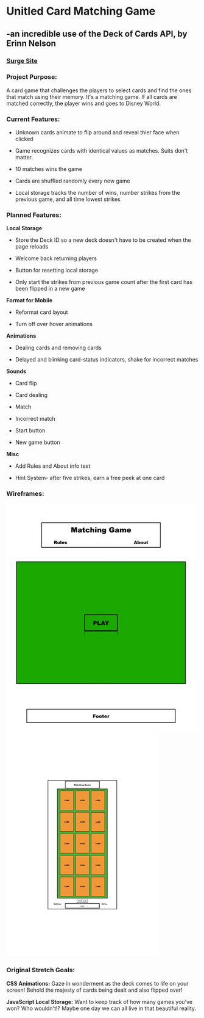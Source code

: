 # Unitled Card Matching Game

## -an incredible use of the Deck of Cards API, by Erinn Nelson

### **[Surge Site](https://http://cardmatch.surge.sh/ "Card Matching Game")**


### **Project Purpose:**

A card game that challenges the players to select cards and find the ones that match using their memory. It's a matching game. If all cards are matched correctly, the player wins and goes to Disney World.

### **Current Features:**

* Unknown cards animate to flip around and reveal thier face when clicked

* Game recognizes cards with identical values as matches. Suits don't matter.

* 10 matches wins the game

* Cards are shuffled randomly every new game

* Local storage tracks the number of wins, number strikes from the previous game, and all time lowest strikes

### **Planned Features:**

**Local Storage**

* Store the Deck ID so a new deck doesn't have to be created when the page reloads

* Welcome back returning players

* Button for resetting local storage

* Only start the strikes from previous game count after the first card has been flipped in a new game

**Format for Mobile**

* Reformat card layout

* Turn off over hover animations

**Animations**

* Dealing cards and removing cards

* Delayed and blinking card-status indicators, shake for incorrect matches

**Sounds**

* Card flip

* Card dealing

* Match

* Incorrect match

* Start button

* New game button

**Misc**

* Add Rules and About info text

* Hint System- after five strikes, earn a free peek at one card


### **Wireframes:**

<img src="wireframes/wireframe_main.gif" alt="wireframe" width="500"/>
<img src="wireframes/wireframe_mobile.jpg" alt="mobile wireframe" width="400"/>

### **Original Stretch Goals:**

**CSS Animations:** Gaze in wonderment as the deck comes to life on your screen! Behold the majesty of cards being dealt and also flipped over!

**JavaScript Local Storage:** Want to keep track of how many games you've won? Who wouldn't!? Maybe one day we can all live in that beautiful reality.